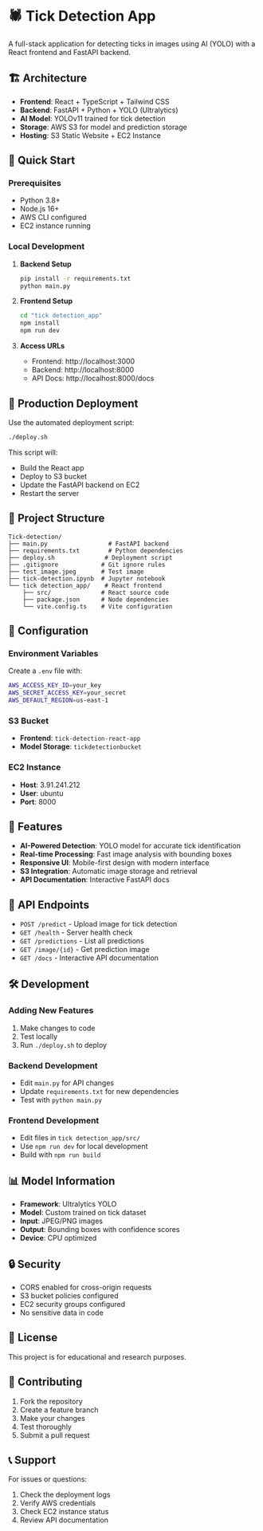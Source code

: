 # 🕷️ Tick Detection App

A full-stack application for detecting ticks in images using AI (YOLO) with a React frontend and FastAPI backend.

## 🏗️ Architecture

- **Frontend**: React + TypeScript + Tailwind CSS
- **Backend**: FastAPI + Python + YOLO (Ultralytics)
- **AI Model**: YOLOv11 trained for tick detection
- **Storage**: AWS S3 for model and prediction storage
- **Hosting**: S3 Static Website + EC2 Instance

## 🚀 Quick Start

### Prerequisites
- Python 3.8+
- Node.js 16+
- AWS CLI configured
- EC2 instance running

### Local Development

1. **Backend Setup**
   ```bash
   pip install -r requirements.txt
   python main.py
   ```

2. **Frontend Setup**
   ```bash
   cd "tick detection_app"
   npm install
   npm run dev
   ```

3. **Access URLs**
   - Frontend: http://localhost:3000
   - Backend: http://localhost:8000
   - API Docs: http://localhost:8000/docs

## 🚀 Production Deployment

Use the automated deployment script:

```bash
./deploy.sh
```

This script will:
- Build the React app
- Deploy to S3 bucket
- Update the FastAPI backend on EC2
- Restart the server

## 📁 Project Structure

```
Tick-detection/
├── main.py                 # FastAPI backend
├── requirements.txt        # Python dependencies
├── deploy.sh              # Deployment script
├── .gitignore            # Git ignore rules
├── test_image.jpeg       # Test image
├── tick-detection.ipynb  # Jupyter notebook
└── tick detection_app/    # React frontend
    ├── src/              # React source code
    ├── package.json      # Node dependencies
    └── vite.config.ts    # Vite configuration
```

## 🔧 Configuration

### Environment Variables
Create a `.env` file with:
```bash
AWS_ACCESS_KEY_ID=your_key
AWS_SECRET_ACCESS_KEY=your_secret
AWS_DEFAULT_REGION=us-east-1
```

### S3 Bucket
- **Frontend**: `tick-detection-react-app`
- **Model Storage**: `tickdetectionbucket`

### EC2 Instance
- **Host**: 3.91.241.212
- **User**: ubuntu
- **Port**: 8000

## 📱 Features

- **AI-Powered Detection**: YOLO model for accurate tick identification
- **Real-time Processing**: Fast image analysis with bounding boxes
- **Responsive UI**: Mobile-first design with modern interface
- **S3 Integration**: Automatic image storage and retrieval
- **API Documentation**: Interactive FastAPI docs

## 🔌 API Endpoints

- `POST /predict` - Upload image for tick detection
- `GET /health` - Server health check
- `GET /predictions` - List all predictions
- `GET /image/{id}` - Get prediction image
- `GET /docs` - Interactive API documentation

## 🛠️ Development

### Adding New Features
1. Make changes to code
2. Test locally
3. Run `./deploy.sh` to deploy

### Backend Development
- Edit `main.py` for API changes
- Update `requirements.txt` for new dependencies
- Test with `python main.py`

### Frontend Development
- Edit files in `tick detection_app/src/`
- Use `npm run dev` for local development
- Build with `npm run build`

## 📊 Model Information

- **Framework**: Ultralytics YOLO
- **Model**: Custom trained on tick dataset
- **Input**: JPEG/PNG images
- **Output**: Bounding boxes with confidence scores
- **Device**: CPU optimized

## 🔒 Security

- CORS enabled for cross-origin requests
- S3 bucket policies configured
- EC2 security groups configured
- No sensitive data in code

## 📝 License

This project is for educational and research purposes.

## 🤝 Contributing

1. Fork the repository
2. Create a feature branch
3. Make your changes
4. Test thoroughly
5. Submit a pull request

## 📞 Support

For issues or questions:
1. Check the deployment logs
2. Verify AWS credentials
3. Check EC2 instance status
4. Review API documentation

